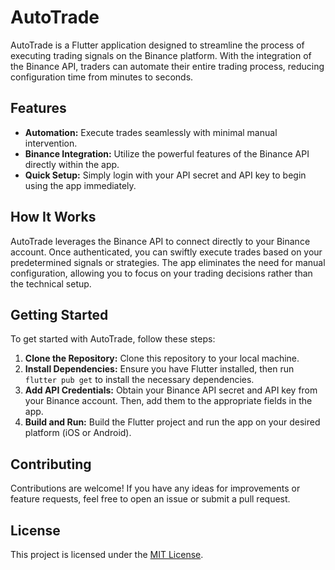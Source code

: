 # AutoTrade

AutoTrade is a Flutter application designed to streamline the process of executing trading signals on the Binance platform. With the integration of the Binance API, traders can automate their entire trading process, reducing configuration time from minutes to seconds.

## Features

- **Automation:** Execute trades seamlessly with minimal manual intervention.
- **Binance Integration:** Utilize the powerful features of the Binance API directly within the app.
- **Quick Setup:** Simply login with your API secret and API key to begin using the app immediately.

## How It Works

AutoTrade leverages the Binance API to connect directly to your Binance account. Once authenticated, you can swiftly execute trades based on your predetermined signals or strategies. The app eliminates the need for manual configuration, allowing you to focus on your trading decisions rather than the technical setup.

## Getting Started

To get started with AutoTrade, follow these steps:

1. **Clone the Repository:** Clone this repository to your local machine.
2. **Install Dependencies:** Ensure you have Flutter installed, then run `flutter pub get` to install the necessary dependencies.
3. **Add API Credentials:** Obtain your Binance API secret and API key from your Binance account. Then, add them to the appropriate fields in the app.
4. **Build and Run:** Build the Flutter project and run the app on your desired platform (iOS or Android).

## Contributing

Contributions are welcome! If you have any ideas for improvements or feature requests, feel free to open an issue or submit a pull request.

## License

This project is licensed under the [MIT License](LICENSE).
